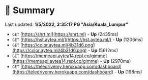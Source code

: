 # 📖 Summary
Last updated: **1/5/2022, 3:35:17 PG "Asia/Kuala_Lumpur"**

- `GET` [https://shrt.ml](https://shrt.ml) - **Up** (2435ms)
- `GET` [https://hst.aytea.ml/](https://hst.aytea.ml/) - **Up** (1206ms)
- `GET` [https://color.aytea.ml/4b31d6.png](https://color.aytea.ml/4b31d6.png) - **Up** (5612ms)
- `GET` [https://memeapi.aytea14.repl.co/gimme](https://memeapi.aytea14.repl.co/gimme) - **Up** (2970ms)
- `GET` [https://teledrivemy.herokuapp.com/dashboard](https://teledrivemy.herokuapp.com/dashboard) - **Up** (198ms)
